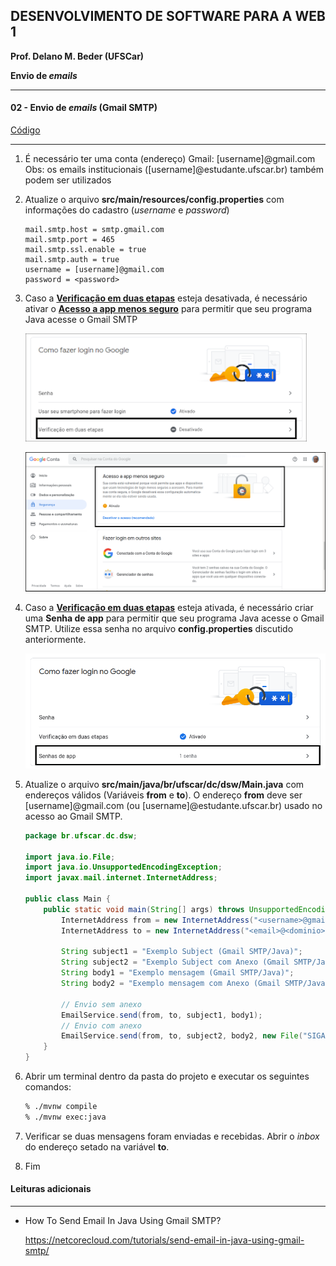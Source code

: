 ## DESENVOLVIMENTO DE SOFTWARE PARA A WEB 1
**Prof. Delano M. Beder (UFSCar)**

**Envio de *emails***

- - -

#### 02 - Envio de *emails* (Gmail SMTP)
[Código](https://github.com/delanobeder/DSW1/blob/master/SendMail/GmailSMTP)

- - -



1. É necessário ter uma conta (endereço) Gmail: [username]@gmail.com
    Obs: os emails institucionais ([username]@estudante.ufscar.br) também podem ser utilizados 

2. Atualize o arquivo **src/main/resources/config.properties** com informações do cadastro (*username* e *password*)

   ```properties
   mail.smtp.host = smtp.gmail.com
   mail.smtp.port = 465
   mail.smtp.ssl.enable = true
   mail.smtp.auth = true
   username = [username]@gmail.com
   password = <password>
   ```
   
3. Caso a **<u>Verificação em duas etapas</u>** esteja desativada, é necessário ativar o **<u>Acesso a app menos seguro</u>** para permitir que seu programa Java acesse o Gmail SMTP

    ![verificacao](fig/02-01.png)

    ![settings](fig/02-02.png)    

<div style="page-break-after: always"></div>

4. Caso a **<u>Verificação em duas etapas</u>** esteja ativada, é necessário criar uma **Senha de app** para permitir que seu programa Java acesse o Gmail SMTP. Utilize essa senha no arquivo **config.properties** discutido anteriormente.

    ![senha app](fig/02-03.png)

    

5. Atualize o arquivo **src/main/java/br/ufscar/dc/dsw/Main.java** com endereços válidos (Variáveis **from** e **to**). O endereço **from** deve ser [username]@gmail.com (ou [username]@estudante.ufscar.br) usado no acesso ao Gmail SMTP.

    ```java
    package br.ufscar.dc.dsw;
    
    import java.io.File;
    import java.io.UnsupportedEncodingException;
    import javax.mail.internet.InternetAddress;
    
    public class Main {
    	public static void main(String[] args) throws UnsupportedEncodingException {
    		InternetAddress from = new InternetAddress("<username>@gmail.com", "Fulano");
    		InternetAddress to = new InternetAddress("<email>@<dominio>", "Beltrano");
    		
    		String subject1 = "Exemplo Subject (Gmail SMTP/Java)";
    		String subject2 = "Exemplo Subject com Anexo (Gmail SMTP/Java)";
    		String body1 = "Exemplo mensagem (Gmail SMTP/Java)";
    		String body2 = "Exemplo mensagem com Anexo (Gmail SMTP/Java)";
    
    		// Envio sem anexo
    		EmailService.send(from, to, subject1, body1);
    		// Envio com anexo
    		EmailService.send(from, to, subject2, body2, new File("SIGA.pdf"));
    	}
    }
    ```

6. Abrir um terminal dentro da pasta do projeto e executar os seguintes comandos:

    ```sh
    % ./mvnw compile
    % ./mvnw exec:java
    ```

7. Verificar se duas mensagens foram enviadas e recebidas. Abrir o *inbox* do endereço setado na variável **to**. 

8. Fim



#### Leituras adicionais

- - -
- How To Send Email In Java Using Gmail SMTP?

  https://netcorecloud.com/tutorials/send-email-in-java-using-gmail-smtp/